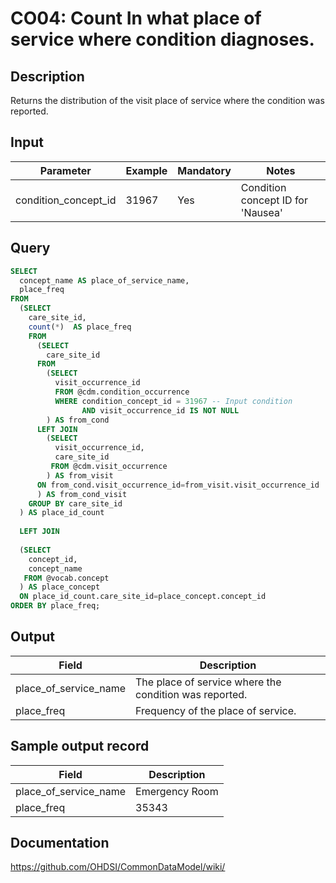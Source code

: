 <!---
Group:condition occurrence
Name:CO04 Count In what place of service where condition diagnoses.
Author:Patrick Ryan
CDM Version: 5.3
-->

# CO04: Count In what place of service where condition diagnoses.

## Description
Returns the distribution of the visit place of service where the condition was reported.

## Input
|  Parameter |  Example |  Mandatory |  Notes |
| --- | --- | --- | --- |
| condition_concept_id | 31967 | Yes | Condition concept ID for 'Nausea' |

## Query
```sql
SELECT 
  concept_name AS place_of_service_name, 
  place_freq
FROM 
  (SELECT 
    care_site_id, 
    count(*)  AS place_freq
    FROM 
      (SELECT
        care_site_id
      FROM 
        (SELECT 
          visit_occurrence_id
          FROM @cdm.condition_occurrence
          WHERE condition_concept_id = 31967 -- Input condition
                AND visit_occurrence_id IS NOT NULL
        ) AS from_cond
      LEFT JOIN 
        (SELECT
          visit_occurrence_id, 
          care_site_id
         FROM @cdm.visit_occurrence
        ) AS from_visit 
      ON from_cond.visit_occurrence_id=from_visit.visit_occurrence_id 
      ) AS from_cond_visit
    GROUP BY care_site_id
  ) AS place_id_count
  
  LEFT JOIN 
  
  (SELECT 
    concept_id, 
    concept_name
   FROM @vocab.concept
  ) AS place_concept 
  ON place_id_count.care_site_id=place_concept.concept_id
ORDER BY place_freq;
```

## Output

|  Field |  Description |
| --- | --- |
| place_of_service_name | The place of service where the condition was reported. |
| place_freq | Frequency of the place of service. |

## Sample output record

|  Field |  Description |
| --- | --- |
| place_of_service_name | Emergency Room |
| place_freq | 35343 |


## Documentation
https://github.com/OHDSI/CommonDataModel/wiki/
